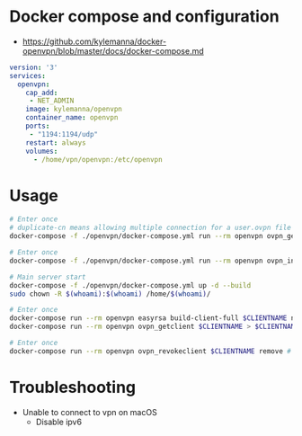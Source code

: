 Docker compose and configuration
=====
* https://github.com/kylemanna/docker-openvpn/blob/master/docs/docker-compose.md
```yaml
version: '3'
services:
  openvpn:
    cap_add:
     - NET_ADMIN
    image: kylemanna/openvpn
    container_name: openvpn
    ports:
     - "1194:1194/udp"
    restart: always
    volumes:
      - /home/vpn/openvpn:/etc/openvpn
```

Usage
=====
```bash
# Enter once
# duplicate-cn means allowing multiple connection for a user.ovpn file
docker-compose -f ./openvpn/docker-compose.yml run --rm openvpn ovpn_genconfig -e 'duplicate-cn' -u udp://vpn.sevenone.online

# Enter once
docker-compose -f ./openvpn/docker-compose.yml run --rm openvpn ovpn_initpki # enter same password for all questions

# Main server start
docker-compose -f ./openvpn/docker-compose.yml up -d --build
sudo chown -R $(whoami):$(whoami) /home/$(whoami)/

# Enter once
docker-compose run --rm openvpn easyrsa build-client-full $CLIENTNAME nopass # Create vpn user without password
docker-compose run --rm openvpn ovpn_getclient $CLIENTNAME > $CLIENTNAME.ovpn # Dump vpn file

# Enter once
docker-compose run --rm openvpn ovpn_revokeclient $CLIENTNAME remove # Remove user

```

Troubleshooting
=====
* Unable to connect to vpn on macOS
    * Disable ipv6

